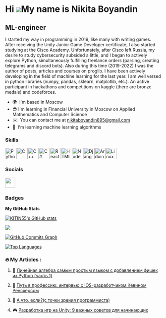Hi ![](https://user-images.githubusercontent.com/18350557/176309783-0785949b-9127-417c-8b55-ab5a4333674e.gif)My name is Nikita Boyandin
=======================================================================================================================================

ML-engineer
-----------

I started my way in programming in 2019, like many with writing games. After receiving the Unity Junior Game Developer certificate, I also started studying at the Cisco Academy. Unfortunately, after Cisco left Russia, my desire to study cybersecurity subsided a little, and I began to actively explore Python, simultaneously fulfilling freelance orders (parsing, creating telegrams and discord bots). Also during this time (2019-2022) I was the author of posts, articles and courses on proglib. I have been actively developing in the field of machine learning for the last year. I am well versed in python libraries (numpy, pandas, sklearn, matplotlib, etc.). An active participant in hackathons and competitions on kaggle (there are bronze medals) and codeforces.

* 🌍  I'm based in Moscow
* 😎  I'm learning in Financial University in Moscow on Applied Mathematics and Computer Science
* ✉️  You can contact me at [nikitaboyandin895@gmail.com](mailto:nikitaboyandin895@gmail.com)
* 🧠  I'm learning machine learning algorithms


### Skills


<p align="left">
<a href="https://www.python.org/" target="_blank" rel="noreferrer"><img src="https://raw.githubusercontent.com/danielcranney/readme-generator/main/public/icons/skills/python-colored.svg" width="36" height="36" alt="Python" /></a><a href="https://docs.microsoft.com/en-us/cpp/?view=msvc-170" target="_blank" rel="noreferrer"><img src="https://raw.githubusercontent.com/danielcranney/readme-generator/main/public/icons/skills/c-colored.svg" width="36" height="36" alt="C" /></a><a href="https://docs.microsoft.com/en-us/cpp/?view=msvc-170" target="_blank" rel="noreferrer"><img src="https://raw.githubusercontent.com/danielcranney/readme-generator/main/public/icons/skills/cplusplus-colored.svg" width="36" height="36" alt="C++" /></a><a href="https://docs.microsoft.com/en-us/dotnet/csharp/" target="_blank" rel="noreferrer"><img src="https://raw.githubusercontent.com/danielcranney/readme-generator/main/public/icons/skills/csharp-colored.svg" width="36" height="36" alt="C#" /></a><a href="https://reactjs.org/" target="_blank" rel="noreferrer"><img src="https://raw.githubusercontent.com/danielcranney/readme-generator/main/public/icons/skills/react-colored.svg" width="36" height="36" alt="React" /></a><a href="https://developer.mozilla.org/en-US/docs/Glossary/HTML5" target="_blank" rel="noreferrer"><img src="https://raw.githubusercontent.com/danielcranney/readme-generator/main/public/icons/skills/html5-colored.svg" width="36" height="36" alt="HTML5" /></a><a href="https://nodejs.org/en/" target="_blank" rel="noreferrer"><img src="https://raw.githubusercontent.com/danielcranney/readme-generator/main/public/icons/skills/nodejs-colored.svg" width="36" height="36" alt="NodeJS" /></a><a href="https://www.djangoproject.com/" target="_blank" rel="noreferrer"><img src="https://raw.githubusercontent.com/danielcranney/readme-generator/main/public/icons/skills/django-colored.svg" width="36" height="36" alt="Django" /></a><a href="https://store.arduino.cc/?gclid=Cj0KCQjw2eilBhCCARIsAG0Pf8uueBifykWcsSS4LPESeGQfxGVKJYnzV7bz471XfknQJy_1VINVWM8aAkLtEALw_wcB" target="_blank" rel="noreferrer"><img src="https://raw.githubusercontent.com/danielcranney/readme-generator/main/public/icons/skills/arduino-colored.svg" width="36" height="36" alt="Arduino" /></a><a href="https://www.linux.org" target="_blank" rel="noreferrer"><img src="https://raw.githubusercontent.com/danielcranney/readme-generator/main/public/icons/skills/linux-colored.svg" width="36" height="36" alt="Linux" /></a>
</p>


### Socials

<p align="left"> <a href="https://www.github.com/KITIN55" target="_blank" rel="noreferrer"> <picture> <source media="(prefers-color-scheme: dark)" srcset="https://raw.githubusercontent.com/danielcranney/readme-generator/main/public/icons/socials/github-dark.svg" /> <source media="(prefers-color-scheme: light)" srcset="https://raw.githubusercontent.com/danielcranney/readme-generator/main/public/icons/socials/github.svg" /> <img src="https://raw.githubusercontent.com/danielcranney/readme-generator/main/public/icons/socials/github.svg" width="32" height="32" /> </picture> </a></p>

### Badges

<b>My GitHub Stats</b>

<a href="http://www.github.com/KITIN55"><img src="https://github-readme-stats.vercel.app/api?username=KITIN55&show_icons=true&hide=&count_private=true&title_color=0891b2&text_color=ffffff&icon_color=0891b2&bg_color=1c1917&hide_border=true&show_icons=true" alt="KITIN55's GitHub stats" /></a>

<a href="http://www.github.com/KITIN55"><img src="https://github-readme-streak-stats.herokuapp.com/?user=KITIN55&stroke=ffffff&background=1c1917&ring=0891b2&fire=0891b2&currStreakNum=ffffff&currStreakLabel=0891b2&sideNums=ffffff&sideLabels=ffffff&dates=ffffff&hide_border=true" /></a>

<a href="http://www.github.com/KITIN55"><img src="https://github-readme-activity-graph.cyclic.app/graph?username=KITIN55&bg_color=1c1917&color=ffffff&line=0891b2&point=ffffff&area_color=1c1917&area=true&hide_border=true&custom_title=GitHub%20Commits%20Graph" alt="GitHub Commits Graph" /></a>

<a href="https://github.com/KITIN55" align="left"><img src="https://github-readme-stats.vercel.app/api/top-langs/?username=KITIN55&langs_count=10&title_color=0891b2&text_color=ffffff&icon_color=0891b2&bg_color=1c1917&hide_border=true&locale=en&custom_title=Top%20%Languages" alt="Top Languages" /></a>

### :fire: My Articles :
1. 🥶 [Линейная алгебра самым простым языком с добавлением фишек из Python (часть 1)](https://habr.com/ru/articles/746686/)
2. 🍏 [Путь в профессию: интервью с iOS-разработчиком Кевином Ренскерсом](https://proglib.io/p/put-v-professiyu-intervyu-s-ios-razrabotchikom-kevinom-renskersom-2021-07-02)

3. 🤫 [А что, если?(с точки зрения программиста)](https://dtf.ru/u/552746-nikita-boyandin/1253716-a-chto-esli-s-tochki-zreniya-programmista)

4. 🎮 [Разработка игр на Unity: 9 важных советов для начинающих](https://proglib.io/p/razrabotka-igr-na-unity-10-vazhnyh-sovetov-dlya-nachinayushchih-2021-06-17)

